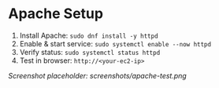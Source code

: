 # Apache Setup

1. Install Apache: `sudo dnf install -y httpd`
2. Enable & start service: `sudo systemctl enable --now httpd`
3. Verify status: `sudo systemctl status httpd`
4. Test in browser: `http://<your-ec2-ip>`

_Screenshot placeholder: screenshots/apache-test.png_
